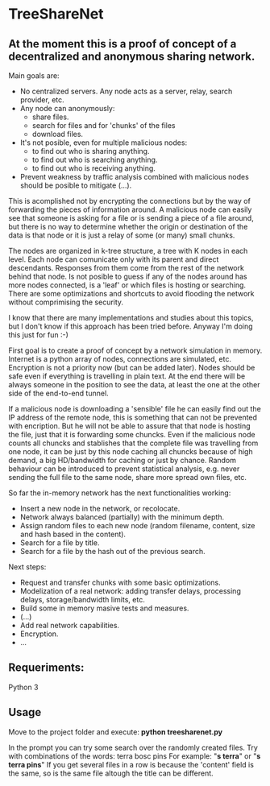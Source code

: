 # TreeShareNet
## At the moment this is a proof of concept of a decentralized and anonymous sharing network.

Main goals are:
* No centralized servers. Any node acts as a server, relay, search provider, etc.
* Any node can anonymously:
  * share files.
  * search for files and for 'chunks' of the files
  * download files.
* It's not posible, even for multiple malicious nodes:
  * to find out who is sharing anything.
  * to find out who is searching anything.
  * to find out who is receiving anything.
* Prevent weakness by traffic analysis combined with malicious nodes should be posible to mitigate (...).

This is acomplished not by encrypting the connections but by the way of forwarding the pieces of information around. A malicious node can easily see that someone is asking for a file or is sending a piece of a file around, but there is no way to determine whether the origin or destination of the data is that node or it is just a relay of some (or many) small chunks.

The nodes are organized in k-tree structure, a tree with K nodes in each level. Each node can comunicate only with its parent and direct descendants. Responses from them come from the rest of the network behind that node. Is not posible to guess if any of the nodes around has more nodes connected, is a 'leaf' or which files is hosting or searching.  
There are some optimizations and shortcuts to avoid flooding the network without comprimising the security.

I know that there are many implementations and studies about this topics, but I don't know if this approach has been tried before. Anyway I'm doing this just for fun :-)

First goal is to create a proof of concept by a network simulation in memory.  Internet is a python array of nodes, connections are simulated, etc. Encryption is not a priority now (but can be added later). Nodes should be safe even if everything is travelling in plain text. At the end there will be always someone in the position to see the data, at least the one at the other side of the end-to-end tunnel.

If a malicious node is downloading a 'sensible' file he can easily find out the IP address of the remote node, this is something that can not be prevented with encription. But he will not be able to assure that that node is hosting the file, just that it is forwarding some chuncks.  Even if the malicious node counts all chuncks and stablishes that the complete file was travelling from one node, it can be just by this node caching all chuncks because of high demand, a big HD/bandwidth for caching or just by chance. Random behaviour can be introduced to prevent statistical analysis, e.g. never sending the full file to the same node, share more spread own files, etc.

So far the in-memory network has the next functionalities working:

* Insert a new node in the network, or recolocate. 
* Network always balanced (partially) with the minimum depth.
* Assign random files to each new node (random filename, content, size and hash based in the content).
* Search for a file by title.
* Search for a file by the hash out of the previous search.

Next steps:
* Request and transfer chunks with some basic optimizations.
* Modelization of a real network: adding transfer delays, processing delays, storage/bandwidth limits, etc.
* Build some in memory masive tests and measures.
* (...)
* Add real network capabilities.
* Encryption.
* ...

## Requeriments:
Python 3
## Usage
Move to the project folder and execute:  **python treesharenet.py**

In the prompt you can try some search over the randomly created files.  Try with combinations of the words: terra bosc pins    For example:  "**s terra**"  or "**s terra pins**"
If you get several files in a row is because the 'content' field is the same, so is the same file altough the title can be different.



